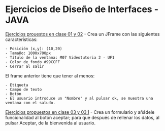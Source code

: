 # Ejercicios de Diseño de Interfaces - JAVA


[Ejercicios prouestos en clase 01 y 02](Propuesta_de_ejercicio_01_02.java) - Crea un JFrame con las siguientes características:

    - Posición (x,y): (10,20)
    - Tamaño: 1000x700px
    - Título de la ventana: M07 Videotutoria 2 - UF1
    - Color de fondo #99CCFF
    - Cerrar al salir

El frame anterior tiene que tener al menos:

    - Etiqueta
    - Campo de texto
    - Botón
    - El usuario introduce un "Nombre" y al pulsar ok, se muestra una ventana con el saludo.

[Ejercicios propuestos en clase 03 y 03.1](Propuesta_de_ejercicio_03_03.1.java) - Crea un formulario y añádele funcionalidad al botón aceptar; para que después de rellenar los datos, al pulsar Aceptar, de la bienvenida al usuario.


